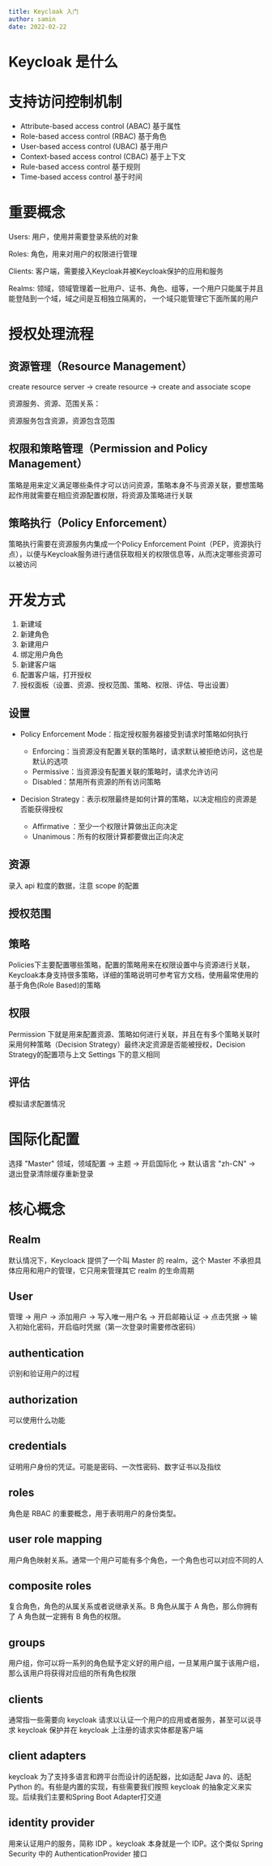 ```yaml
title: Keycloak 入门
author: samin
date: 2022-02-22
```

# Keycloak 是什么

# 支持访问控制机制

- Attribute-based access control (ABAC) 基于属性
- Role-based access control (RBAC) 基于角色
- User-based access control (UBAC) 基于用户
- Context-based access control (CBAC) 基于上下文
- Rule-based access control 基于规则
- Time-based access control 基于时间

# 重要概念

Users: 用户，使用并需要登录系统的对象

Roles: 角色，用来对用户的权限进行管理

Clients: 客户端，需要接入Keycloak并被Keycloak保护的应用和服务

Realms: 领域，领域管理着一批用户、证书、角色、组等，一个用户只能属于并且能登陆到一个域，域之间是互相独立隔离的， 一个域只能管理它下面所属的用户

# 授权处理流程

## 资源管理（Resource Management）

create resource server -> create resource -> create and associate scope

资源服务、资源、范围关系：

资源服务包含资源，资源包含范围

## 权限和策略管理（Permission and Policy Management）

策略是用来定义满足哪些条件才可以访问资源，策略本身不与资源关联，要想策略起作用就需要在相应资源配置权限，将资源及策略进行关联

## 策略执行（Policy Enforcement）

策略执行需要在资源服务内集成一个Policy Enforcement Point（PEP，资源执行点），以便与Keycloak服务进行通信获取相关的权限信息等，从而决定哪些资源可以被访问

# 开发方式

1. 新建域
2. 新建角色
3. 新建用户
4. 绑定用户角色
5. 新建客户端
6. 配置客户端，打开授权
7. 授权面板（设置、资源、授权范围、策略、权限、评估、导出设置）

## 设置

- Policy Enforcement Mode：指定授权服务器接受到请求时策略如何执行

  - Enforcing：当资源没有配置关联的策略时，请求默认被拒绝访问，这也是默认的选项
  - Permissive：当资源没有配置关联的策略时，请求允许访问
  - Disabled：禁用所有资源的所有访问策略
  
- Decision Strategy：表示权限最终是如何计算的策略，以决定相应的资源是否能获得授权

  - Affirmative ：至少一个权限计算做出正向决定
  - Unanimous：所有的权限计算都要做出正向决定

## 资源

录入 api 粒度的数据，注意 scope 的配置

## 授权范围

## 策略

Policies下主要配置哪些策略，配置的策略用来在权限设置中与资源进行关联，Keycloak本身支持很多策略，详细的策略说明可参考官方文档，使用最常使用的基于角色(Role Based)的策略

## 权限

Permission 下就是用来配置资源、策略如何进行关联，并且在有多个策略关联时采用何种策略（Decision Strategy）最终决定资源是否能被授权，Decision Strategy的配置项与上文 Settings 下的意义相同

## 评估

模拟请求配置情况

# 国际化配置

选择 "Master" 领域，领域配置 -> 主题 -> 开启国际化 -> 默认语言 "zh-CN" -> 退出登录清除缓存重新登录

# 核心概念

## Realm

默认情况下，Keycloack 提供了一个叫 Master 的 realm，这个 Master 不承担具体应用和用户的管理，它只用来管理其它 realm 的生命周期

## User

管理 -> 用户 -> 添加用户 -> 写入唯一用户名 -> 开启邮箱认证 -> 点击凭据 -> 输入初始化密码，开启临时凭据（第一次登录时需要修改密码）

## authentication

识别和验证用户的过程

## authorization

可以使用什么功能

## credentials

证明用户身份的凭证。可能是密码、一次性密码、数字证书以及指纹

## roles

角色是 RBAC 的重要概念，用于表明用户的身份类型。

## user role mapping

用户角色映射关系。通常一个用户可能有多个角色，一个角色也可以对应不同的人

## composite roles

复合角色，角色的从属关系或者说继承关系。B 角色从属于 A 角色，那么你拥有了 A 角色就一定拥有 B 角色的权限。

## groups

用户组，你可以将一系列的角色赋予定义好的用户组，一旦某用户属于该用户组，那么该用户将获得对应组的所有角色权限

## clients

通常指一些需要向 keycloak 请求以认证一个用户的应用或者服务，甚至可以说寻求 keycloak 保护并在 keycloak 上注册的请求实体都是客户端

## client adapters

keycloak 为了支持多语言和跨平台而设计的适配器，比如适配 Java 的、适配 Python 的。有些是内置的实现，有些需要我们按照 keycloak 的抽象定义来实现。后续我们主要和Spring Boot Adapter打交道

## identity provider

用来认证用户的服务，简称 IDP 。keycloak 本身就是一个 IDP。这个类似 Spring Security 中的 AuthenticationProvider 接口

